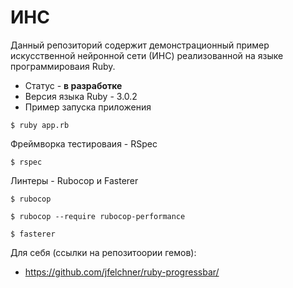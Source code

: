 # ИНС

Данный репозиторий содержит демонстрационный пример искусственной 
нейронной сети (ИНС) реализованной на языке программироваия Ruby.

* Статус - __в разработке__
* Версия языка Ruby - 3.0.2
* Пример запуска приложения
```shell
$ ruby app.rb
```

Фреймворка тестироваия - RSpec
```shell
$ rspec
```

Линтеры - Rubocop и Fasterer
```shell
$ rubocop

$ rubocop --require rubocop-performance

$ fasterer
```


Для себя (ссылки на репозитоории гемов):
* https://github.com/jfelchner/ruby-progressbar/